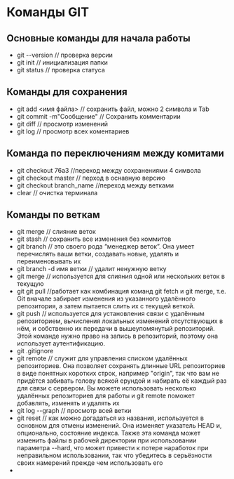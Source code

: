 # Команды GIT
## Основные команды для начала работы
+ git --version // проверка версии
+ git init // инициализация папки
+ git status // проверка статуса 
## Команды для сохранения
+ git add <имя файла> // сохранить файл, можно 2 символа и Tab
+ git commit -m"Сообщение" // Сохранить комментарии
+ git diff // просмотр изменений
+ git log // просмотр всех коментариев
## Команда по переключениям между комитами
+ git checkout 76a3 //переход между сохранениями 4 символа
+ git checkout master // перход в оснавную версию
+ git checkout branch_name //переход между ветками
+ clear // очистка терминала
## Команды по веткам
+ git merge // слияние веток
+ git stash // сохранить все изменения без коммитов
+ git branch // это своего рода “менеджер веток”. Она умеет перечислять ваши ветки, создавать новые, удалять и переименовывать их
+ git branch -d имя ветки // удалит ненужную ветку
+ git merge // используется для слияния одной или нескольких веток в текущую
+ git git pull //работает как комбинация команд git fetch и git merge, т.е. Git вначале забирает изменения из указанного удалённого репозитория, а затем пытается слить их с текущей веткой.
+ git push // используется для установления связи с удалённым репозиторием, вычисления локальных изменений отсутствующих в нём, и собственно их передачи в вышеупомянутый репозиторий. Этой команде нужно право на запись в репозиторий, поэтому она использует аутентификацию.
+ git .gitignore 
+ git remote // служит для управления списком удалённых репозиториев. Она позволяет сохранять длинные URL репозиториев в виде понятных коротких строк, например "origin", так что вам не придётся забивать голову всякой ерундой и набирать её каждый раз для связи с сервером. Вы можете использовать несколько удалённых репозиториев для работы и git remote поможет добавлять, изменять и удалять их
+ git log --graph // просмотр всей ветки
+ git reset // как можно догадаться из названия, используется в основном для отмены изменений. Она изменяет указатель HEAD и, опционально, состояние индекса. Также эта команда может изменить файлы в рабочей директории при использовании параметра --hard, что может привести к потере наработок при неправильном использовании, так что убедитесь в серьёзности своих намерений прежде чем использовать его
+